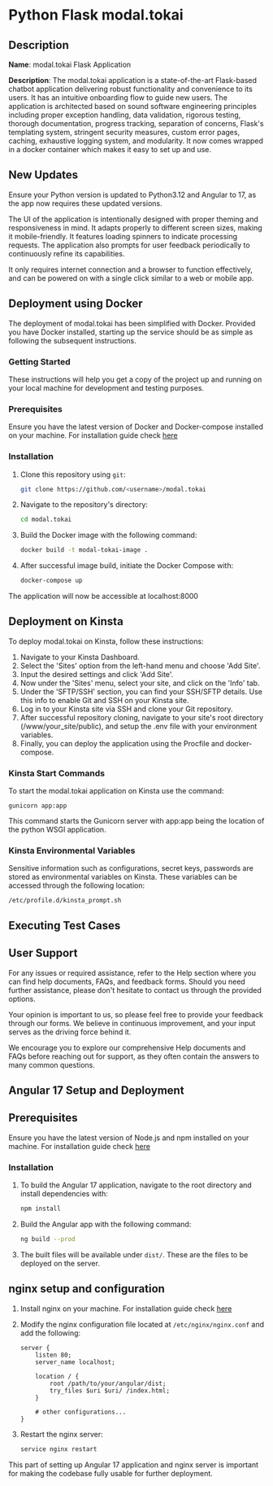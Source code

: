 # Python Flask modal.tokai

## Description

**Name**: modal.tokai Flask Application

**Description**: The modal.tokai application is a state-of-the-art Flask-based chatbot application delivering robust functionality and convenience to its users. It has an intuitive onboarding flow to guide new users. The application is architected based on sound software engineering principles including proper exception handling, data validation, rigorous testing, thorough documentation, progress tracking, separation of concerns, Flask's templating system, stringent security measures, custom error pages, caching, exhaustive logging system, and modularity. It now comes wrapped in a docker container which makes it easy to set up and use.

## New Updates

Ensure your Python version is updated to Python3.12 and Angular to 17, as the app now requires these updated versions. 

The UI of the application is intentionally designed with proper theming and responsiveness in mind. It adapts properly to different screen sizes, making it mobile-friendly. It features loading spinners to indicate processing requests. The application also prompts for user feedback periodically to continuously refine its capabilities.

It only requires internet connection and a browser to function effectively, and can be powered on with a single click similar to a web or mobile app.

## Deployment using Docker

The deployment of modal.tokai has been simplified with Docker. Provided you have Docker installed, starting up the service should be as simple as following the subsequent instructions.

### Getting Started

These instructions will help you get a copy of the project up and running on your local machine for development and testing purposes. 

### Prerequisites

Ensure you have the latest version of Docker and Docker-compose installed on your machine. For installation guide check [here](https://docs.docker.com/install/)

### Installation

1. Clone this repository using `git`:
    ```bash
    git clone https://github.com/<username>/modal.tokai
    ```

2. Navigate to the repository's directory:
    ```bash
    cd modal.tokai
    ```

3. Build the Docker image with the following command:
    ```bash
    docker build -t modal-tokai-image .
    ```

4. After successful image build, initiate the Docker Compose with:
    ```bash
    docker-compose up
    ```
The application will now be accessible at localhost:8000

## Deployment on Kinsta

To deploy modal.tokai on Kinsta, follow these instructions:

1. Navigate to your Kinsta Dashboard.
2. Select the 'Sites' option from the left-hand menu and choose 'Add Site'.
3. Input the desired settings and click 'Add Site'.
4. Now under the 'Sites' menu, select your site, and click on the 'Info' tab.
5. Under the 'SFTP/SSH' section, you can find your SSH/SFTP details. Use this info to enable Git and SSH on your Kinsta site.
6. Log in to your Kinsta site via SSH and clone your Git repository.
7. After successful repository cloning, navigate to your site's root directory (/www/your_site/public), and setup the .env file with your environment variables.
8. Finally, you can deploy the application using the Procfile and docker-compose.

### Kinsta Start Commands
To start the modal.tokai application on Kinsta use the command:

```
gunicorn app:app
```

This command starts the Gunicorn server with app:app being the location of the python WSGI application.

### Kinsta Environmental Variables
Sensitive information such as configurations, secret keys, passwords are stored as environmental variables on Kinsta. These variables can be accessed through the following location:

```
/etc/profile.d/kinsta_prompt.sh
```

## Executing Test Cases

<!--- Existing content should remain here --->

## User Support

For any issues or required assistance, refer to the Help section where you can find help documents, FAQs, and feedback forms. Should you need further assistance, please don't hesitate to contact us through the provided options.

Your opinion is important to us, so please feel free to provide your feedback through our forms. We believe in continuous improvement, and your input serves as the driving force behind it.

We encourage you to explore our comprehensive Help documents and FAQs before reaching out for support, as they often contain the answers to many common questions.

## Angular 17 Setup and Deployment

## Prerequisites

Ensure you have the latest version of Node.js and npm installed on your machine. For installation guide check [here](https://nodejs.org/en/download/)

### Installation

1. To build the Angular 17 application, navigate to the root directory and install dependencies with:

    ```bash
    npm install
    ```

2. Build the Angular app with the following command:

    ```bash
    ng build --prod
    ```

3. The built files will be available under `dist/`. These are the files to be deployed on the server.

## nginx setup and configuration

1. Install nginx on your machine. For installation guide check [here](https://nginx.org/en/docs/install.html)

2. Modify the nginx configuration file located at `/etc/nginx/nginx.conf` and add the following:

    ```
    server {
        listen 80;
        server_name localhost;
        
        location / {
            root /path/to/your/angular/dist;
            try_files $uri $uri/ /index.html;
        }

        # other configurations...
    }
    ```
  
3. Restart the nginx server:

    ```bash
    service nginx restart
    ```

This part of setting up Angular 17 application and nginx server is important for making the codebase fully usable for further deployment.